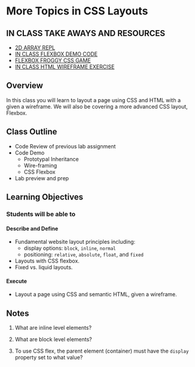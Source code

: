 # More Topics in CSS Layouts

## IN CLASS TAKE AWAYS AND RESOURCES

- [2D ARRAY REPL](https://replit.com/@arpatterson31/Class201d90-2D-Array#index.js)
- [IN CLASS FLEXBOX DEMO CODE](inclass-flexbox-demo/)
- [FLEXBOX FROGGY CSS GAME](https://flexboxfroggy.com/)
- [IN CLASS HTML WIREFRAME EXERCISE](lab-a/index.html)

## Overview

In this class you will learn to layout a page using CSS and HTML with a given a wireframe. We will also be covering a more advanced CSS layout, Flexbox.

## Class Outline

- Code Review of previous lab assignment
- Code Demo
  - Prototypal Inheritance
  - Wire-framing
  - CSS Flexbox
- Lab preview and prep

## Learning Objectives

### Students will be able to

#### Describe and Define

- Fundamental website layout principles including:
  - display options: `block`, `inline`, `normal`
  - positioning: `relative`, `absolute`, `float`, and `fixed`
- Layouts with CSS flexbox.
- Fixed vs. liquid layouts.

#### Execute

- Layout a page using CSS and semantic HTML, given a wireframe.

## Notes

1. What are inline level elements?

1. What are block level elements?

1. To use CSS flex, the parent element (container) must have the `display` property set to what value?